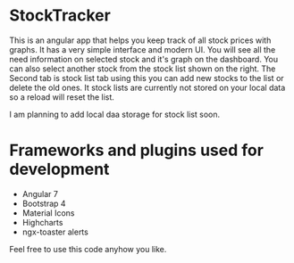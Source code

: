# StockTracker

This is an angular app that helps you keep track of all stock prices with graphs. 
It has a very simple interface and modern UI. You will see all the need information on selected stock and it's graph on the dashboard. You can also select another stock from the stock list shown on the right.
The Second tab is stock list tab using this you can add new stocks to the list or delete the old ones. It stock lists are currently not stored on your local data so a reload will reset the list.

I am planning to add local daa storage for stock list soon.


# Frameworks and plugins used for development

- Angular 7
- Bootstrap 4
- Material Icons
- Highcharts
- ngx-toaster alerts


Feel free to use this code anyhow you like.
